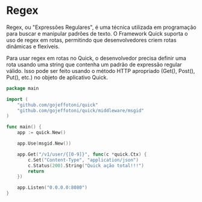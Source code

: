 # Regex

Regex, ou "Expressões Regulares", é uma técnica utilizada em programação para buscar e manipular padrões de texto. O Framework Quick suporta o uso de regex em rotas, permitindo que desenvolvedores criem rotas dinâmicas e flexíveis.

Para usar regex em rotas no Quick, o desenvolvedor precisa definir uma rota usando uma string que contenha um padrão de expressão regular válido. Isso pode ser feito usando o método HTTP apropriado (Get(), Post(), Put(), etc.) no objeto de aplicativo Quick.

```go
package main

import (
	"github.com/gojeffotoni/quick"
	"github.com/gojeffotoni/quick/middleware/msgid"
)

func main() {
	app := quick.New()

	app.Use(msgid.New())

	app.Get("/v1/user/{[0-9]}", func(c *quick.Ctx) {
		c.Set("Content-Type", "application/json")
		c.Status(200).String("Quick ação total!!!")
		return
	})

	app.Listen("0.0.0.0:8080")
}
```
